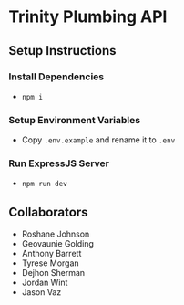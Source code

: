 # Trinity Plumbing API

## Setup Instructions

### Install Dependencies

-  `npm i`

### Setup Environment Variables

-  Copy `.env.example` and rename it to `.env`

### Run ExpressJS Server

-  `npm run dev`

## Collaborators

-  Roshane Johnson
-  Geovaunie Golding
-  Anthony Barrett
-  Tyrese Morgan
-  Dejhon Sherman
-  Jordan Wint
-  Jason Vaz
